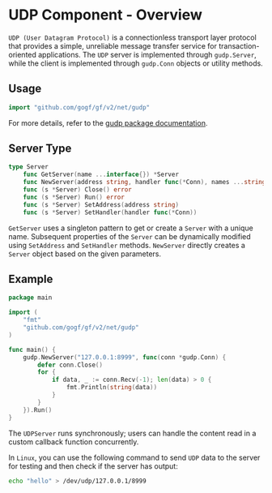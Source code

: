 # UDP Component - Overview

`UDP (User Datagram Protocol)` is a connectionless transport layer protocol that provides a simple, unreliable message transfer service for transaction-oriented applications. The `UDP` server is implemented through `gudp.Server`, while the client is implemented through `gudp.Conn` objects or utility methods.

## Usage

```go
import "github.com/gogf/gf/v2/net/gudp"
```

For more details, refer to the [gudp package documentation](https://pkg.go.dev/github.com/gogf/gf/v2/net/gudp).

## Server Type

```go
type Server
    func GetServer(name ...interface{}) *Server
    func NewServer(address string, handler func(*Conn), names ...string) *Server
    func (s *Server) Close() error
    func (s *Server) Run() error
    func (s *Server) SetAddress(address string)
    func (s *Server) SetHandler(handler func(*Conn))
```

`GetServer` uses a singleton pattern to get or create a `Server` with a unique name. Subsequent properties of the `Server` can be dynamically modified using `SetAddress` and `SetHandler` methods. `NewServer` directly creates a `Server` object based on the given parameters.

## Example

```go
package main

import (
    "fmt"
    "github.com/gogf/gf/v2/net/gudp"
)

func main() {
    gudp.NewServer("127.0.0.1:8999", func(conn *gudp.Conn) {
        defer conn.Close()
        for {
            if data, _ := conn.Recv(-1); len(data) > 0 {
                fmt.Println(string(data))
            }
        }
    }).Run()
}
```

The `UDPServer` runs synchronously; users can handle the content read in a custom callback function concurrently.

In `Linux`, you can use the following command to send `UDP` data to the server for testing and then check if the server has output:

```sh
echo "hello" > /dev/udp/127.0.0.1/8999
